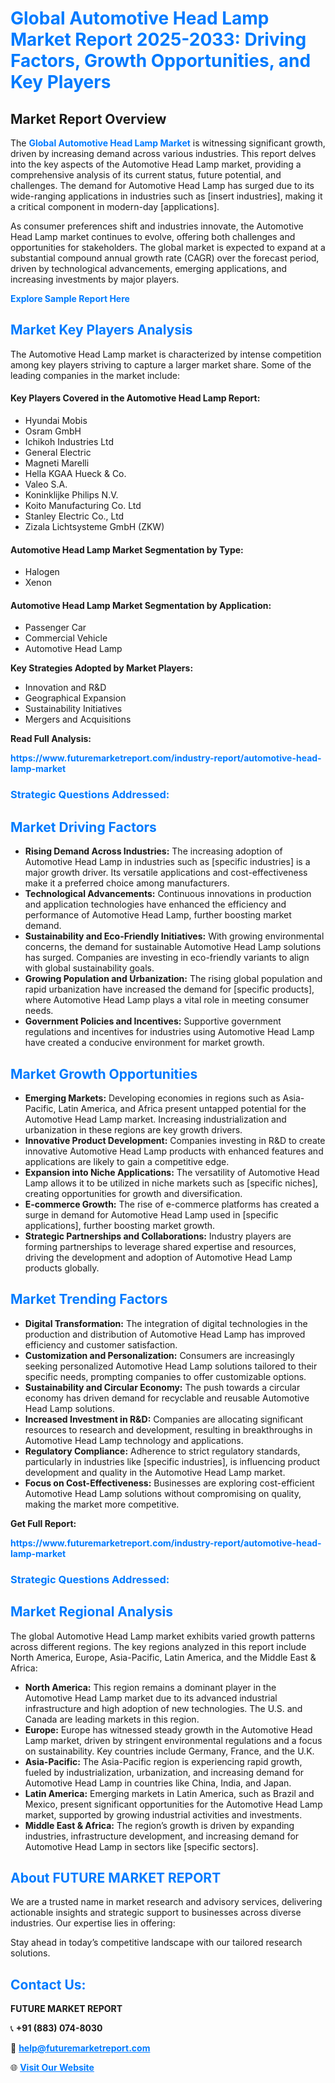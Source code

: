 <h1 style="color: #007BFF;">Global Automotive Head Lamp Market Report 2025-2033: Driving Factors, Growth Opportunities, and Key Players</h1>

<section id="overview">
<h2>Market Report Overview</h2>
<p>The <a href="https://www.futuremarketreport.com/industry-report/automotive-head-lamp-market" style="color: #007BFF; text-decoration: none;"><strong>Global Automotive Head Lamp Market</strong></a> is witnessing significant growth, driven by increasing demand across various industries. This report delves into the key aspects of the Automotive Head Lamp market, providing a comprehensive analysis of its current status, future potential, and challenges. The demand for Automotive Head Lamp has surged due to its wide-ranging applications in industries such as [insert industries], making it a critical component in modern-day [applications].</p>
<p>As consumer preferences shift and industries innovate, the Automotive Head Lamp market continues to evolve, offering both challenges and opportunities for stakeholders. The global market is expected to expand at a substantial compound annual growth rate (CAGR) over the forecast period, driven by technological advancements, emerging applications, and increasing investments by major players.</p>
</section>

<section id="overview">
<p><a href="https://www.futuremarketreport.com/request-sample/reportId=126323" style="color: #007BFF; text-decoration: none;"><strong>Explore Sample Report Here</strong></a></p>
</section>

<section id="key-players">
<h2 style="color: #007BFF;">Market Key Players Analysis</h2>
<p>The Automotive Head Lamp market is characterized by intense competition among key players striving to capture a larger market share. Some of the leading companies in the market include:</p>
<h4>Key Players Covered in the Automotive Head Lamp Report:</h4>
<ul><li>Hyundai Mobis</li><li>Osram GmbH</li><li>Ichikoh Industries Ltd</li><li>General Electric</li><li>Magneti Marelli</li><li>Hella KGAA Hueck &amp; Co.</li><li>Valeo S.A.</li><li>Koninklijke Philips N.V.</li><li>Koito Manufacturing Co. Ltd</li><li>Stanley Electric Co., Ltd</li><li>Zizala Lichtsysteme GmbH (ZKW)</li></ul>
<h4>Automotive Head Lamp Market Segmentation by Type:</h4>
<ul><li>Halogen</li><li>Xenon</li></ul>

<h4>Automotive Head Lamp Market Segmentation by Application:</h4>
<ul><li>Passenger Car</li><li>Commercial Vehicle</li><li>Automotive Head Lamp</li></ul>
<p><strong>Key Strategies Adopted by Market Players:</strong></p>
<ul>
<li>Innovation and R&D</li>
<li>Geographical Expansion</li>
<li>Sustainability Initiatives</li>
<li>Mergers and Acquisitions</li>
</ul>
</section>

<section>
<p><strong>Read Full Analysis: </strong></p><a href="https://www.futuremarketreport.com/industry-report/automotive-head-lamp-market" style="color: #007BFF; text-decoration: none;"><strong>https://www.futuremarketreport.com/industry-report/automotive-head-lamp-market</strong></a>
<h3 style="color: #007BFF;">Strategic Questions Addressed:</h3>
</section>

<section id="driving-factors">
<h2 style="color: #007BFF;">Market Driving Factors</h2>
<ul>
<li><strong>Rising Demand Across Industries:</strong> The increasing adoption of Automotive Head Lamp in industries such as [specific industries] is a major growth driver. Its versatile applications and cost-effectiveness make it a preferred choice among manufacturers.</li>
<li><strong>Technological Advancements:</strong> Continuous innovations in production and application technologies have enhanced the efficiency and performance of Automotive Head Lamp, further boosting market demand.</li>
<li><strong>Sustainability and Eco-Friendly Initiatives:</strong> With growing environmental concerns, the demand for sustainable Automotive Head Lamp solutions has surged. Companies are investing in eco-friendly variants to align with global sustainability goals.</li>
<li><strong>Growing Population and Urbanization:</strong> The rising global population and rapid urbanization have increased the demand for [specific products], where Automotive Head Lamp plays a vital role in meeting consumer needs.</li>
<li><strong>Government Policies and Incentives:</strong> Supportive government regulations and incentives for industries using Automotive Head Lamp have created a conducive environment for market growth.</li>
</ul>
</section>

<section id="growth-opportunities">
<h2 style="color: #007BFF;">Market Growth Opportunities</h2>
<ul>
<li><strong>Emerging Markets:</strong> Developing economies in regions such as Asia-Pacific, Latin America, and Africa present untapped potential for the Automotive Head Lamp market. Increasing industrialization and urbanization in these regions are key growth drivers.</li>
<li><strong>Innovative Product Development:</strong> Companies investing in R&D to create innovative Automotive Head Lamp products with enhanced features and applications are likely to gain a competitive edge.</li>
<li><strong>Expansion into Niche Applications:</strong> The versatility of Automotive Head Lamp allows it to be utilized in niche markets such as [specific niches], creating opportunities for growth and diversification.</li>
<li><strong>E-commerce Growth:</strong> The rise of e-commerce platforms has created a surge in demand for Automotive Head Lamp used in [specific applications], further boosting market growth.</li>
<li><strong>Strategic Partnerships and Collaborations:</strong> Industry players are forming partnerships to leverage shared expertise and resources, driving the development and adoption of Automotive Head Lamp products globally.</li>
</ul>
</section>

<section id="trending-factors">
<h2 style="color: #007BFF;">Market Trending Factors</h2>
<ul>
<li><strong>Digital Transformation:</strong> The integration of digital technologies in the production and distribution of Automotive Head Lamp has improved efficiency and customer satisfaction.</li>
<li><strong>Customization and Personalization:</strong> Consumers are increasingly seeking personalized Automotive Head Lamp solutions tailored to their specific needs, prompting companies to offer customizable options.</li>
<li><strong>Sustainability and Circular Economy:</strong> The push towards a circular economy has driven demand for recyclable and reusable Automotive Head Lamp solutions.</li>
<li><strong>Increased Investment in R&D:</strong> Companies are allocating significant resources to research and development, resulting in breakthroughs in Automotive Head Lamp technology and applications.</li>
<li><strong>Regulatory Compliance:</strong> Adherence to strict regulatory standards, particularly in industries like [specific industries], is influencing product development and quality in the Automotive Head Lamp market.</li>
<li><strong>Focus on Cost-Effectiveness:</strong> Businesses are exploring cost-efficient Automotive Head Lamp solutions without compromising on quality, making the market more competitive.</li>
</ul>
</section>

<section>
<p><strong>Get Full Report: </strong></p><a href="https://www.futuremarketreport.com/industry-report/automotive-head-lamp-market" style="color: #007BFF; text-decoration: none;"><strong>https://www.futuremarketreport.com/industry-report/automotive-head-lamp-market</strong></a>
<h3 style="color: #007BFF;">Strategic Questions Addressed:</h3>
</section>


<section id="regional-analysis">
<h2 style="color: #007BFF;">Market Regional Analysis</h2>
<p>The global Automotive Head Lamp market exhibits varied growth patterns across different regions. The key regions analyzed in this report include North America, Europe, Asia-Pacific, Latin America, and the Middle East & Africa:</p>
<ul>
<li><strong>North America:</strong> This region remains a dominant player in the Automotive Head Lamp market due to its advanced industrial infrastructure and high adoption of new technologies. The U.S. and Canada are leading markets in this region.</li>
<li><strong>Europe:</strong> Europe has witnessed steady growth in the Automotive Head Lamp market, driven by stringent environmental regulations and a focus on sustainability. Key countries include Germany, France, and the U.K.</li>
<li><strong>Asia-Pacific:</strong> The Asia-Pacific region is experiencing rapid growth, fueled by industrialization, urbanization, and increasing demand for Automotive Head Lamp in countries like China, India, and Japan.</li>
<li><strong>Latin America:</strong> Emerging markets in Latin America, such as Brazil and Mexico, present significant opportunities for the Automotive Head Lamp market, supported by growing industrial activities and investments.</li>
<li><strong>Middle East & Africa:</strong> The region’s growth is driven by expanding industries, infrastructure development, and increasing demand for Automotive Head Lamp in sectors like [specific sectors].</li>
</ul>
</section>

<footer>
<h2 style="color: #007BFF;">About FUTURE MARKET REPORT</h2>
<p>We are a trusted name in market research and advisory services, delivering actionable insights and strategic support to businesses across diverse industries. Our expertise lies in offering:</p>

<p>Stay ahead in today’s competitive landscape with our tailored research solutions.</p>

<h2 style="color: #007BFF;">Contact Us:</h2>
<p><strong>FUTURE MARKET REPORT</strong></p>
<p>📞 <strong>+91 (883) 074-8030</strong></p>
<p>📧 <strong><a href="mailto:help@futuremarketreport.com" style="color: #007BFF;">help@futuremarketreport.com</a></strong></p>
<p>🌐 <strong><a href="https://www.futuremarketreport.com/" style="color: #007BFF;">Visit Our Website</a></strong></p>
</footer>